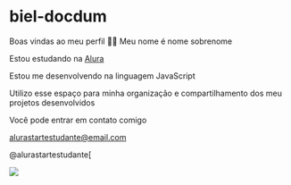# biel-docdum
Boas vindas ao meu perfil 💙💙
Meu nome é nome sobrenome

Estou estudando na [Alura](https://www.alura.com.br/)


Estou me desenvolvendo na linguagem JavaScript


Utilizo esse espaço para minha organização e compartilhamento dos meu projetos desenvolvidos


Você pode entrar em contato comigo 


alurastartestudante@email.com


@alurastartestudante[

![](https://media1.tenor.com/m/oVqjhn9WWV0AAAAd/cool-fun.gif)
